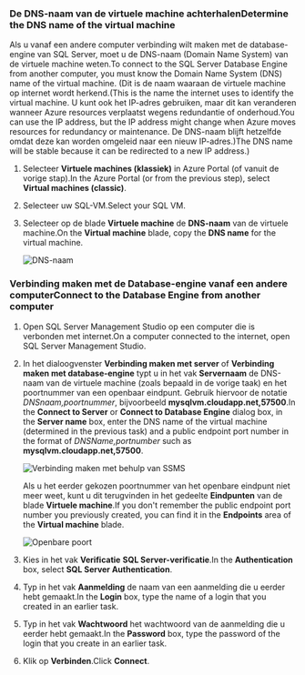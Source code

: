 ### <a name="determine-the-dns-name-of-the-virtual-machine"></a><span data-ttu-id="4c073-101">De DNS-naam van de virtuele machine achterhalen</span><span class="sxs-lookup"><span data-stu-id="4c073-101">Determine the DNS name of the virtual machine</span></span>
<span data-ttu-id="4c073-102">Als u vanaf een andere computer verbinding wilt maken met de database-engine van SQL Server, moet u de DNS-naam (Domain Name System) van de virtuele machine weten.</span><span class="sxs-lookup"><span data-stu-id="4c073-102">To connect to the SQL Server Database Engine from another computer, you must know the Domain Name System (DNS) name of the virtual machine.</span></span> <span data-ttu-id="4c073-103">(Dit is de naam waaraan de virtuele machine op internet wordt herkend.</span><span class="sxs-lookup"><span data-stu-id="4c073-103">(This is the name the internet uses to identify the virtual machine.</span></span> <span data-ttu-id="4c073-104">U kunt ook het IP-adres gebruiken, maar dit kan veranderen wanneer Azure resources verplaatst wegens redundantie of onderhoud.</span><span class="sxs-lookup"><span data-stu-id="4c073-104">You can use the IP address, but the IP address might change when Azure moves resources for redundancy or maintenance.</span></span> <span data-ttu-id="4c073-105">De DNS-naam blijft hetzelfde omdat deze kan worden omgeleid naar een nieuw IP-adres.)</span><span class="sxs-lookup"><span data-stu-id="4c073-105">The DNS name will be stable because it can be redirected to a new IP address.)</span></span>  

1. <span data-ttu-id="4c073-106">Selecteer **Virtuele machines (klassiek)** in Azure Portal (of vanuit de vorige stap).</span><span class="sxs-lookup"><span data-stu-id="4c073-106">In the Azure Portal (or from the previous step), select **Virtual machines (classic)**.</span></span>
2. <span data-ttu-id="4c073-107">Selecteer uw SQL-VM.</span><span class="sxs-lookup"><span data-stu-id="4c073-107">Select your SQL VM.</span></span>
3. <span data-ttu-id="4c073-108">Selecteer op de blade **Virtuele machine** de **DNS-naam** van de virtuele machine.</span><span class="sxs-lookup"><span data-stu-id="4c073-108">On the **Virtual machine** blade, copy the **DNS name** for the virtual machine.</span></span>
   
    ![DNS-naam](./media/virtual-machines-sql-server-connection-steps/sql-vm-dns-name.png)

### <a name="connect-to-the-database-engine-from-another-computer"></a><span data-ttu-id="4c073-110">Verbinding maken met de Database-engine vanaf een andere computer</span><span class="sxs-lookup"><span data-stu-id="4c073-110">Connect to the Database Engine from another computer</span></span>
1. <span data-ttu-id="4c073-111">Open SQL Server Management Studio op een computer die is verbonden met internet.</span><span class="sxs-lookup"><span data-stu-id="4c073-111">On a computer connected to the internet, open SQL Server Management Studio.</span></span>
2. <span data-ttu-id="4c073-112">In het dialoogvenster **Verbinding maken met server** of **Verbinding maken met database-engine** typt u in het vak **Servernaam** de DNS-naam van de virtuele machine (zoals bepaald in de vorige taak) en het poortnummer van een openbaar eindpunt. Gebruik hiervoor de notatie *DNSnaam,poortnummer*, bijvoorbeeld **mysqlvm.cloudapp.net,57500**.</span><span class="sxs-lookup"><span data-stu-id="4c073-112">In the **Connect to Server** or **Connect to Database Engine** dialog box, in the **Server name** box, enter the DNS name of the virtual machine (determined in the previous task) and a public endpoint port number in the format of *DNSName,portnumber* such as **mysqlvm.cloudapp.net,57500**.</span></span>
   
    ![Verbinding maken met behulp van SSMS](./media/virtual-machines-sql-server-connection-steps/33Connect-SSMS.png)
   
    <span data-ttu-id="4c073-114">Als u het eerder gekozen poortnummer van het openbare eindpunt niet meer weet, kunt u dit terugvinden in het gedeelte **Eindpunten** van de blade **Virtuele machine**.</span><span class="sxs-lookup"><span data-stu-id="4c073-114">If you don't remember the public endpoint port number you previously created, you can find it in the **Endpoints** area of the **Virtual machine** blade.</span></span>
   
    ![Openbare poort](./media/virtual-machines-sql-server-connection-steps/sql-vm-port-number.png)
3. <span data-ttu-id="4c073-116">Kies in het vak **Verificatie** **SQL Server-verificatie**.</span><span class="sxs-lookup"><span data-stu-id="4c073-116">In the **Authentication** box, select **SQL Server Authentication**.</span></span>
4. <span data-ttu-id="4c073-117">Typ in het vak **Aanmelding** de naam van een aanmelding die u eerder hebt gemaakt.</span><span class="sxs-lookup"><span data-stu-id="4c073-117">In the **Login** box, type the name of a login that you created in an earlier task.</span></span>
5. <span data-ttu-id="4c073-118">Typ in het vak **Wachtwoord** het wachtwoord van de aanmelding die u eerder hebt gemaakt.</span><span class="sxs-lookup"><span data-stu-id="4c073-118">In the **Password** box, type the password of the login that you create in an earlier task.</span></span>
6. <span data-ttu-id="4c073-119">Klik op **Verbinden**.</span><span class="sxs-lookup"><span data-stu-id="4c073-119">Click **Connect**.</span></span>

